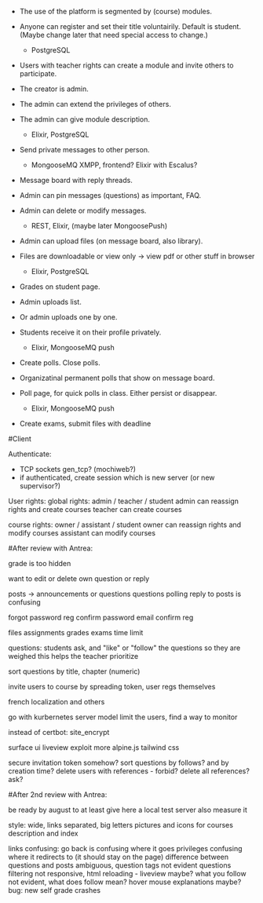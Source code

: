 - The use of the platform is segmented by (course) modules.
- Anyone can register and set their title voluntairily. Default is student. (Maybe change later that need special access to change.)
  - PostgreSQL
  
- Users with teacher rights can create a module and invite others to participate.
- The creator is admin.
- The admin can extend the privileges of others.
- The admin can give module description.
  - Elixir, PostgreSQL

- Send private messages to other person.
  - MongooseMQ XMPP, frontend? Elixir with Escalus?

- Message board with reply threads.
- Admin can pin messages (questions) as important, FAQ.
- Admin can delete or modify messages.
  - REST, Elixir, (maybe later MongoosePush)

- Admin can upload files (on message board, also library).
- Files are downloadable or view only -> view pdf or other stuff in browser
  - Elixir, PostgreSQL

- Grades on student page.
- Admin uploads list.
- Or admin uploads one by one.
- Students receive it on their profile privately.
  - Elixir, MongooseMQ push

- Create polls. Close polls.
- Organizatinal permanent polls that show on message board.
- Poll page, for quick polls in class. Either persist or disappear.
  - Elixir, MongooseMQ push
  
- Create exams, submit files with deadline

#Client

Authenticate:
- TCP sockets gen_tcp? (mochiweb?)
- if authenticated, create session which is new server (or new supervisor?)

User rights:
global rights: admin / teacher / student
admin can reassign rights and create courses
teacher can create courses

course rights: owner / assistant / student
owner can reassign rights and modify courses
assistant can modify courses


#After review with Antrea:

grade is too hidden

want to edit or delete own question or reply

posts -> announcements or questions
questions polling
reply to posts is confusing

forgot password
reg confirm password
email confirm reg

files assignments grades
exams time limit

questions: students ask, and "like" or "follow" the questions so they are weighed
this helps the teacher prioritize

sort questions by title, chapter (numeric)

invite users to course by spreading token, user regs themselves

french localization and others

go with kurbernetes server model
limit the users, find a way to monitor

instead of certbot: site_encrypt

surface ui
liveview exploit more
alpine.js
tailwind css

secure invitation token somehow?
sort questions by follows? and by creation time?
delete users with references - forbid? delete all references? ask?

#After 2nd review with Antrea:

be ready by august to at least give here a local test server
also measure it

style: wide, links separated, big letters
pictures and icons for courses description and index

links confusing: go back is confusing where it goes
privileges confusing where it redirects to (it should stay on the page)
difference between questions and posts ambiguous, question tags not evident
questions filtering not responsive, html reloading - liveview maybe?
what you follow not evident, what does follow mean?
hover mouse explanations maybe?
bug: new self grade crashes
